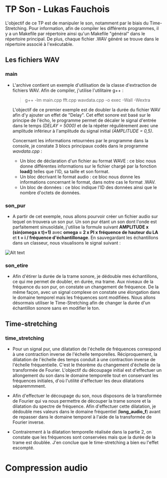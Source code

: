 # TP Son - Lukas Fauchois

L'objectif de ce TP est de manipuler le son, notamment par le biais du Time-Stretching. Pour information, afin de compiler les différents programmes, il y a un Makefile par répertoire ainsi qu'un Makefile "général" dans le répertoire principal. De plus, chaque fichier .WAV généré se trouve dans le répertoire associé à l'exécutable.

## Les fichiers WAV

### main
- L'archive contient un exemple d'utilisation de la classe d'extraction de fichiers WAV. Afin de compiler, j'utilise l'utilitaire g++ :

  > g++ -lm main.cpp fft.cpp wavdata.cpp -o exec -Wall -Wextra

  L'objectif de ce premier exemple est de doubler la durée du fichier WAV afin d'y ajouter un effet de "Delay". Cet effet sonore est basé sur le principe de l'écho, le programme permet de décaler le signal d'entrée dans le temps *(DELAY = 5000)* et de la répéter régulièrement avec une amplitude inférieur à l'amplitude du signal initial *(AMPLITUDE = 0,5)*.

  Concernant les informations retournées par le programme dans la console, je constate 3 blocs principaux codés dans le programme *wavdata.cpp* :
    * Un bloc de déclaration d'un fichier au format WAVE : ce bloc nous donne différentes informations sur le fichier chargé par la fonction **load()** telles que l'ID, sa taille et son format.
    * Un bloc décrivant le format audio : ce bloc nous donne les informations concernant le format, dans notre cas le format .WAV.
    * Un bloc de données : ce bloc indique l'ID des données ainsi que le nombre d'octets de données.

### son_pur
- A partir de cet exemple, nous allons pourvoir créer un fichier audio sur lequel on trouvera un son pur. Un son pur étant un son dont l'onde est parfaitement sinusoïdale, j'utilise la formule suivant **AMPLITUDE x (sin(omega x t)+1)** avec **omega = 2 x PI x fréquence de hauteur du LA** et **t = i / fréquence d'échantillonage**. En sauvegardant les échantillons dans un classeur, nous visualisons le signal suivant :

![Alt text](./pur.png) 

### son_etire
- Afin d'étirer la durée de la trame sonore, je dédouble mes échantillons, ce qui me permet de doubler, en durée, ma trame. Aux niveaux de la fréquence du son pur, on constate un changement de fréquence. De la même façon, avec un signal complexe on constate une élongation dans le domaine temporel mais les fréquences sont modifiées. Nous allons désormais utiliser le Time-Stretching afin de changer la durée d'un échantillon sonore sans en modifier le ton.

## Time-stretching

### time_stretching

- Pour un signal pur, une dilatation de l'échelle de fréquences correspond à une contraction inverse de l'échelle temporelles. Réciproquement, la dilatation de l'échelle des temps conduit à une contraction inverse de l'échelle fréquentielle. C'est le théorème du changement d'échelle de la transformée de Fourier. L'objectif du découpage initial est d'effectuer un allongement du son dans le domaine temporelle tout en conservant les fréquences initiales, d'où l'utilité d'effectuer les deux dilatations séparemmment.

- Afin d'effectuer le découpage du son, nous disposons de la transformée de Fourier qui va nous permettre de découper la trame sonore et la dilatation du spectre de fréquence. Afin d'effectuer cette dilatation, je dédouble mes valeurs dans le domaine fréquentiel (**long_audio_f**) avant de repasser dans le domaine temporel à l'aide de la transformée de Fourier inverse.

- Contrairement à la dilatation temporelle réalisée dans la partie 2, on constate que les fréquences sont conservées mais que la durée de la trame est doublée. J'en conclue que le time-stretching a bien eu l'effet escompté.

# Compression audio
